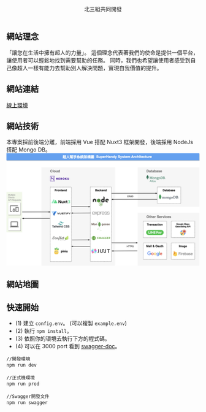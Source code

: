 
<p align="center">
  北三組共同開發<br></a>
<br>

</p>

## 網站理念
「讓您在生活中擁有超人的力量」。
這個理念代表著我們的使命是提供一個平台，讓使用者可以輕鬆地找到需要幫助的任務。
同時，我們也希望讓使用者感受到自己像超人一樣有能力去幫助別人解決問題，實現自我價值的提升。

## 網站連結
[線上環境](https://superhandy-frontend.zeabur.app/)

## 網站技術
本專案採前後端分離，前端採用 Vue 搭配 Nuxt3 框架開發，後端採用 NodeJs 搭配 Mongo DB。
<img src="./image/system-structure.png">

## 網站地圖

## 快速開始

-   (1) 建立 `config.env`。 (可以複製 `example.env`)
-   (2) 執行 `npm install`。
-   (3) 依照你的環境去執行下方的程式碼。
-   (4) 可以在 3000 port 看到 [swagger-doc](http://localhost:3000/api-doc/)。

```
//開發環境
npm run dev

//正式機環境
npm run prod

//Swagger開發文件
npm run swagger

```
